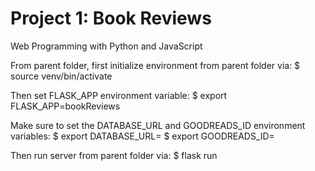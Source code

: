 # Project 1: Book Reviews

Web Programming with Python and JavaScript

From parent folder, first initialize environment from parent folder via:
$ source venv/bin/activate

Then set FLASK_APP environment variable:
$ export FLASK_APP=bookReviews

Make sure to set the DATABASE_URL and GOODREADS_ID environment variables:
$ export DATABASE_URL=<postgres db>
$ export GOODREADS_ID=<goodreads id>

Then run server from parent folder via:
$ flask run
